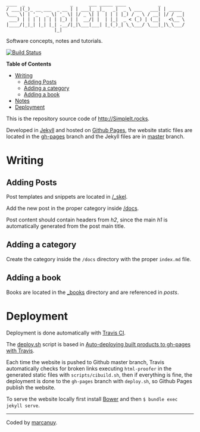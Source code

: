 
~~~
____  _                 _      ___ _____ ____            _        
/ ___|(_)_ __ ___  _ __ | | ___|_ _|_   _|  _ \ ___   ___| | _____ 
\___ \| | '_ ` _ \| '_ \| |/ _ \| |  | | | |_) / _ \ / __| |/ / __|
 ___) | | | | | | | |_) | |  __/| |  | |_|  _ < (_) | (__|   <\__ \
|____/|_|_| |_| |_| .__/|_|\___|___| |_(_)_| \_\___/ \___|_|\_\___/
                  |_|                                              
~~~

Software concepts, notes and tutorials.

[![Build Status](https://travis-ci.org/marcanuy/simpleit.rocks.svg?branch=master)](https://travis-ci.org/marcanuy/simpleit.rocks)

<!-- markdown-toc start - Don't edit this section. Run M-x markdown-toc-generate-toc again -->
**Table of Contents**

- [Writing](#writing)
    - [Adding Posts](#adding-posts)
    - [Adding a category](#adding-a-category)
    - [Adding a book](#adding-a-book)
- [Notes](#notes)
- [Deployment](#deployment)

<!-- markdown-toc end -->

This is the repository source code of <http://SimpleIt.rocks>.

Developed in [Jekyll](http://jekyllrb.com/) and hosted on
[Github Pages](https://pages.github.com/), the website static files
are located in
the
[gh-pages](https://github.com/marcanuy/simpleit.rocks/tree/gh-pages)
branch and the Jekyll files are
in [master](https://github.com/marcanuy/simpleit.rocks/tree/master)
branch.

# Writing

## Adding Posts

Post templates and snippets are located in [/_skel](https://github.com/marcanuy/simpleit.rocks/tree/master/_skel).

Add the new post in the proper category inside [/docs](https://github.com/marcanuy/simpleit.rocks/tree/master/docs).

Post content should contain headers from _h2_, since the main _h1_ is
automatically generated from the post main title.

## Adding a category

Create the category inside the `/docs` directory with the proper `index.md` file.

## Adding a book

Books are located in the [_books](https://github.com/marcanuy/simpleit.rocks/tree/master/_books) 
directory and are referenced in _posts_.

# Deployment

Deployment is done automatically
with [Travis CI](http://travis-ci.org/).

The
[deploy.sh](https://github.com/marcanuy/simpleit.rocks/blob/master/deploy.sh) script
is based
in
[Auto-deploying built products to gh-pages with Travis](https://gist.github.com/domenic/ec8b0fc8ab45f39403dd).

Each time the website is pushed to Github master branch, Travis
automatically checks for broken links executing `html-proofer` in the
generated static files with `scripts/cibuild.sh`, then if everything
is fine, the deployment is done to the `gh-pages` branch with
`deploy.sh`, so Github Pages publish the website.

To serve the website locally first
install [Bower](https://bower.io/#install-bower) and then `$ bundle
exec jekyll serve`.

<hr />

Coded by [marcanuy](http://marcanuy.com/).

